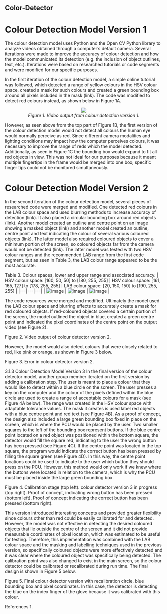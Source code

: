 ## Color-Detector

# Colour Detection Model Version 1
The colour detection model uses Python and the Open CV Python library to analyze videos obtained through a computer’s default camera. Several iterations were made to improve the accuracy of colour detection and how the model communicated its detection (e.g. the inclusion of object outlines, text, etc.). Iterations were based on researched tutorials or code segments and were modified for our specific purposes.

In the first iteration of the colour detection model, a simple online tutorial was followed, which detected a range of yellow colours in the HSV colour space, created a mask for such colours and created a green bounding box around all pixels included in the mask (link). The code was modified to detect red colours instead, as shown below in Figure 1A.

<p align="center">
  <img src="https://github.com/rMacD64/Color-Detector/assets/91086955/da0798d2-b841-4842-b2b6-9a454040fd7a"><br>
  <i>Figure 1. Video output from colour detection version 1.</i>
</p>

However, as seen above from the top part of Figure 1B, the first version of the colour detection model would not detect all colours the human eye would normally perceive as red. Since different camera modalities and lighting conditions may impact how the computer perceives colours, it was necessary to improve the range of reds which the model detected. Additionally, as seen in Figure 1C the bounding box would expand to fit all red objects in view. This was not ideal for our purposes because it meant multiple fingertips in the frame would be merged into one box; specific finger tips could not be monitored simultaneously.

# Colour Detection Model Version 2
In the second iteration of the colour detection model, several pieces of researched code were merged and modified. One detected red colours in the LAB colour space and used blurring methods to increase accuracy of detection (link). It also placed a circular bounding box around red objects (link). Another model created an outline and centre point on an image showing a masked object (link) and another model created an outline, centre point and text indicating the colour of several various coloured objects (link). The latter model also required coloured objects to cover a minimum portion of the screen, so coloured objects far from the camera would not be detected (link). The latter model was tested with two HSV colour ranges and the recommended LAB range from the first code segment, but as seen in Table 3, the LAB colour range appeared to be the most accurate.

Table 3. Colour spaces, lower and upper range and associated accuracy.
| HSV colour space: [160, 50, 50] to [180, 255, 255] | HSV colour space: [161, 165, 127] to [178, 255, 255] | LAB colour space: [20, 150, 150] to [190, 255, 255] |
|---|---|---|
| ![image](https://github.com/rMacD64/Color-Detector/assets/91086955/00ad18e8-e3b5-482a-9f9b-18cc42fbc221)
 | ![image](https://github.com/rMacD64/Color-Detector/assets/91086955/55396444-dbcc-4ee9-a484-160b48ff3dca)
 | ![image](https://github.com/rMacD64/Color-Detector/assets/91086955/22491075-0d46-44c8-844d-845d646563a8)
 |

The code resources were merged and modified. Ultimately the model used the LAB colour space and blurring effects to accurately create a mask for red coloured objects. If red-coloured objects covered a certain portion of the screen, the model outlined the object in blue, created a green centre point and indicated the pixel coordinates of the centre point on the output video (see Figure 2).


Figure 2. Video output of colour detector version 2.

However, the model would also detect colours that were closely related to red, like pink or orange, as shown in Figure 3 below.


Figure 3. Error in colour detector version 2.

3.1.3 Colour Detection Model Version 3
In the final version of the colour detector model, another group member iterated on the first version by adding a calibration step. The user is meant to place a colour that they would like to detect within a blue circle on the screen. The user presses a key on the computer and the colour of the pixels defined within the blue circle are used to create a range of acceptable colours for a mask (see Figure 4A below). The range was created in the HSV colour space with adaptable tolerance values. The mask it creates is used label red objects with a blue centre point and red text (see Figure 4B). As a proof of concept, the design also included a large green bounding box fixed in place on the screen, which is where the PCU would be placed by the user. Two smaller squares to the left of the bounding box represent buttons. If the blue centre point located on a red object was positioned within the bottom square, the detector would fill the square red, indicating to the user the wrong button has been pressed (see Figure 4C). If the centre point was located in the top square, the program would indicate the correct button has been pressed by filling the square green (see Figure 4D). In this way, the centre point locations could be used to indicate to the user which button they should press on the PCU. However, this method would only work if we knew where the buttons were located in relation to the camera, which is why the PCU must be placed inside the large green bounding box.



Figure 4. Calibration stage (top left). colour detector version 3 in progress (top right). Proof of concept, indicating wrong button has been pressed (bottom left). Proof of concept indicating the correct button has been pressed (bottom right).

This version introduced interesting concepts and provided greater flexibility since colours other than red could be easily calibrated for and detected. However, the model was not effective in detecting the desired coloured objects that lie outside the centre of the screen and it did not provide measurable coordinates of pixel location, which was estimated to be useful for testing. Therefore, this implementation was combined with the LAB colour space and the masking and labelling techniques used in the previous version, so specifically coloured objects were more effectively detected and it was clear where the coloured object was specifically being detected. The calibration point was also changed to exist in the main screen, so the colour detector could be calibrated or recalibrated during run time. The final design is shown in Figure 5 below.


Figure 5. Final colour detector version with recalibration circle, blue bounding box and pixel coordinates. In this case, the detector is detecting the blue on the index finger of the glove because it was calibrated with this colour.

References
1. 
